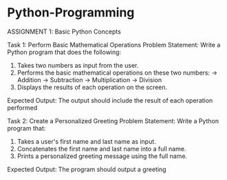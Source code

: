 # Python-Programming
ASSIGNMENT 1: Basic Python Concepts
 
Task 1: Perform Basic Mathematical Operations
Problem Statement: Write a Python program that does the following:
1.  Takes two numbers as input from the user.
2.  Performs the basic mathematical operations on these two numbers:
	  → Addition
	  → Subtraction
	  → Multiplication
  	→ Division
3.  Displays the results of each operation on the screen.

Expected Output:
The output should include the result of each operation performed
 
Task 2: Create a Personalized Greeting
Problem Statement: Write a Python program that:
1.  Takes a user's first name and last name as input.
2.  Concatenates the first name and last name into a full name.
3.  Prints a personalized greeting message using the full name.

Expected Output:
The program should output a greeting 
